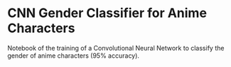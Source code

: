 # CNN Gender Classifier for Anime Characters
Notebook of the training of a Convolutional Neural Network to classify the gender of anime characters (95% accuracy).
